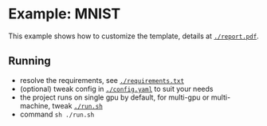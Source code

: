 # Example: MNIST

This example shows how to customize the template,
details at [`./report.pdf`](./report.pdf).

## Running

- resolve the requirements, see [`./requirements.txt`](./requirements.txt)
- (optional) tweak config in [`./config.yaml`](./config.yaml) to suit your needs
- the project runs on single gpu by default,
for multi-gpu or multi-machine, tweak [`./run.sh`](./run.sh)
- command `sh ./run.sh`